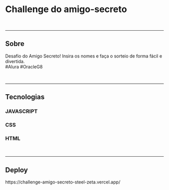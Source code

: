 <h1>Challenge do amigo-secreto</h1>
<br>
<hr>
<h2>Sobre</h2>
<p>Desafio do Amigo Secreto! Insira os nomes e faça o sorteio de forma fácil e divertida. <br>  
#Alura #OracleG8</p>
<br>
<hr>
<h2>Tecnologias</h2>
<h3> JAVASCRIPT </h3> <h3> CSS </h3> <h3> HTML </h3>
<br>
<hr>
<h2>Deploy</h2>
<p>https://challenge-amigo-secreto-steel-zeta.vercel.app/</p>
